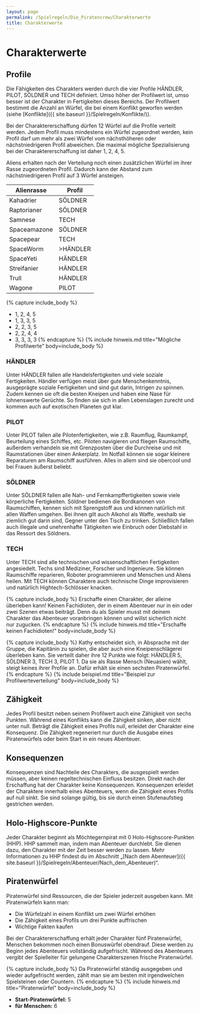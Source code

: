 ```yaml
---
layout: page
permalink: /Spielregeln/Die_Piratencrew/Charakterwerte
title: Charakterwerte
---
```


# Charakterwerte

## Profile

Die Fähigkeiten des Charakters werden durch die vier Profile HÄNDLER, PILOT, SÖLDNER und TECH definiert. Umso höher der Profilwert ist, umso besser ist der Charakter in Fertigkeiten dieses Bereichs. Der Profilwert bestimmt die Anzahl an Würfel, die bei einem Konflikt geworfen werden (siehe [Konflikte]({{ site.baseurl }}/Spielregeln/Konflikte/)).

Bei der Charaktererschaffung dürfen 12 Würfel auf die Profile verteilt werden. Jedem Profil muss mindestens ein Würfel zugeordnet werden, kein Profil darf um mehr als zwei Würfel vom nächsthöheren oder nächstniedrigeren Profil abweichen. Die maximal mögliche Spezialisierung bei der Charaktererschaffung ist daher 1, 2, 4, 5.

Aliens erhalten nach der Verteilung noch einen zusätzlichen Würfel im ihrer Rasse zugeordneten Profil. Dadurch kann der Abstand zum nächstniedrigeren Profil auf 3 Würfel ansteigen.

| Alienrasse | Profil |
| ---------- | ------ |
| Kahadrier | SÖLDNER |
| Raptorianer | SÖLDNER |
| Samnese | TECH |
| Spaceamazone | SÖLDNER |
| Spacepear | TECH |
| SpaceWorm | >HÄNDLER |
| SpaceYeti | HÄNDLER |
| Streifanier | HÄNDLER |
| Trull | HÄNDLER |
| Wagone | PILOT |

{% capture include_body %}
- 1, 2, 4, 5
- 1, 3, 3, 5
- 2, 2, 3, 5
- 2, 2, 4, 4
- 3, 3, 3, 3
{% endcapture %}
{% include hinweis.md title="Mögliche Profilwerte" body=include_body %}

### HÄNDLER

Unter HÄNDLER fallen alle Handelsfertigkeiten und viele soziale Fertigkeiten. Händler verfügen meist über gute Menschenkenntnis, ausgeprägte soziale Fertigkeiten und sind gut darin, Intrigen zu spinnen. Zudem kennen sie oft die besten Kneipen und haben eine Nase für lohnenswerte Gerüchte. So finden sie sich in allen Lebenslagen zurecht und kommen auch auf exotischen Planeten gut klar.

### PILOT

Unter PILOT fallen alle Pilotenfertigkeiten, wie z.B. Raumflug, Raumkampf, Beurteilung eines Schiffes, etc. Piloten navigieren und fliegen Raumschiffe, außerdem verhandeln sie mit Grenzposten über die Durchreise und mit Raumstationen über einen Ankerplatz. Im Notfall können sie sogar kleinere Reparaturen am Raumschiff ausführen. Alles in allem sind sie obercool und bei Frauen äußerst beliebt.

### SÖLDNER

Unter SÖLDNER fallen alle Nah- und Fernkampffertigkeiten sowie viele körperliche Fertigkeiten. Söldner bedienen die Bordkanonen von Raumschiffen, kennen sich mit Sprengstoff aus und können natürlich mit allen Waffen umgehen. Bei ihnen gilt auch Alkohol als Waffe, weshalb sie ziemlich gut darin sind, Gegner unter den Tisch zu trinken. Schließlich fallen auch illegale und unehrenhafte Tätigkeiten wie Einbruch oder Diebstahl in das Ressort des Söldners.

### TECH

Unter TECH sind alle technischen und wissenschaftlichen Fertigkeiten angesiedelt. Techs sind Mediziner, Forscher und Ingenieure. Sie können Raumschiffe reparieren, Roboter programmieren und Menschen und Aliens heilen. Mit TECH können Charaktere auch technische Dinge improvisieren und natürlich Hightech-Schlösser knacken.

{% capture include_body %}
Erschaffe einen Charakter, der alleine überleben kann! Keinen Fachidioten, der in einem Abenteuer nur in ein oder zwei Szenen etwas beiträgt. Denn du als Spieler musst mit deinem Charakter das Abenteuer voranbringen können und willst sicherlich nicht nur zugucken.
{% endcapture %}
{% include hinweis.md title="Erschaffe keinen Fachidioten!" body=include_body %}

{% capture include_body %}
Kathy entscheidet sich, in Absprache mit der Gruppe, die Kapitänin zu spielen, die aber auch eine Kneipenschlägerei überleben kann. Sie verteilt daher ihre 12 Punkte wie folgt: HÄNDLER 5, SÖLDNER 3, TECH 3, PILOT 1. Da sie als Rasse Mensch (Neuasien) wählt, steigt keines ihrer Profile an. Dafür erhält sie einen sechsten Piratenwürfel.
{% endcapture %}
{% include beispiel.md title="Beispiel zur Profilwerteverteilung" body=include_body %}

## Zähigkeit

Jedes Profil besitzt neben seinem Profilwert auch eine Zähigkeit von sechs Punkten. Während eines Konflikts kann die Zähigkeit sinken, aber nicht unter null. Beträgt die Zähigkeit eines Profils null, erleidet der Charakter eine Konsequenz. Die Zähigkeit regeneriert nur durch die Ausgabe eines Piratenwürfels oder beim Start in ein neues Abenteuer.

## Konsequenzen

Konsequenzen sind Nachteile des Charakters, die ausgespielt werden müssen, aber keinen regeltechnischen Einfluss besitzen. Direkt nach der Erschaffung hat der Charakter keine Konsequenzen. Konsequenzen erleidet der Charaktere innerhalb eines Abenteuers, wenn die Zähigkeit eines Profils auf null sinkt. Sie sind solange gültig, bis sie durch einen Stufenaufstieg gestrichen werden.

## Holo-Highscore-Punkte

Jeder Charakter beginnt als Möchtegernpirat mit 0 Holo-Highscore-Punkten (HHP). HHP sammelt man, indem man Abenteuer durchlebt. Sie dienen dazu, den Charakter mit der Zeit besser werden zu lassen. Mehr Informationen zu HHP findest du im Abschnitt „[Nach dem Abenteuer]({{ site.baseurl }}/Spielregeln/Abenteuer/Nach_dem_Abenteuer)“.

## Piratenwürfel

Piratenwürfel sind Ressourcen, die der Spieler jederzeit ausgeben kann. Mit Piratenwürfeln kann man:

- Die Würfelzahl in einem Konflikt um zwei Würfel erhöhen
- Die Zähigkeit eines Profils um drei Punkte auffrischen
- Wichtige Fakten kaufen

Bei der Charaktererschaffung erhält jeder Charakter fünf Piratenwürfel, Menschen bekommen noch einen Bonuswürfel obendrauf. Diese werden zu Beginn jedes Abenteuers vollständig aufgefrischt. Während des Abenteuers vergibt der Spielleiter für gelungene Charakterszenen frische Piratenwürfel.

{% capture include_body %}
Da Piratenwürfel ständig ausgegeben und wieder aufgefrischt werden, zählt man sie am besten mit irgendwelchen Spielsteinen oder Countern.
{% endcapture %}
{% include hinweis.md title="Piratenwürfel" body=include_body %}

- **Start-Piratenwürfel:** 5
- **für Menschen:** 6
